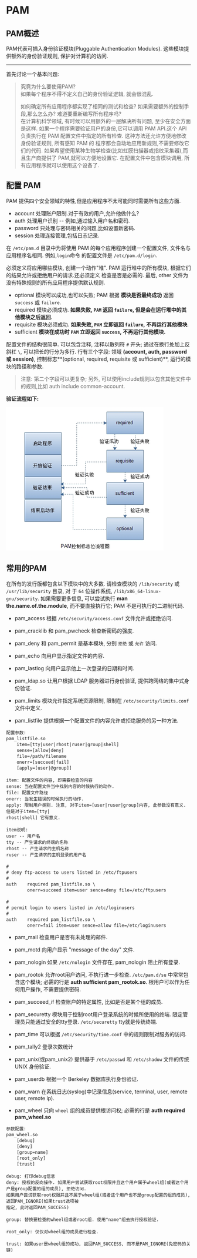 # PAM

## PAM概述

PAM代表可插入身份验证模块(Pluggable Authentication Modules). 这些模块提供额外的身份验证规则,
保护对计算机的访问.

---

首先讨论一个基本问题: 

>究竟为什么要使用PAM? \
>如果每个程序不得不定义自己的身份验证逻辑, 就会很混乱.
>
>如何确定所有应用程序都实现了相同的测试和检查? 如果需要额外的控制手段,那么怎么办? 难道要重新编写所有程序吗? \
>在计算机科学领域, 有时候可以用额外的一层解决所有问题, 至少在安全方面是这样. 如果一个程序需要验证用户的身份,它可以调用 
PAM API.这个 API 负责执行在 PAM 配置文件中指定的所有检查. 这种方法还允许方便地修改身份验证规则, 所有感知 PAM 的
程序都会自动地应用新规则,不需要修改它们的代码. 如果希望使用某种生物学检查(比如虹膜扫描器或指纹采集器),而且生产商提供了
PAM,就可以方便地设置它. 在配置文件中包含模块调用, 所有应用程序就可以使用这个设备了.


## 配置 PAM

PAM 提供四个安全领域的特性,但是应用程序不太可能同时需要所有这些方面.

- account 处理账户限制.对于有效的用户,允许他做什么?
- auth 处理用户识别 -- 例如,通过输入用户名和密码.
- password 只处理与密码相关的问题,比如设置新密码.
- session 处理连接管理,包括日志记录.

在 `/etc/pam.d` 目录中为将使用 PAM 的每个应用程序创建一个配置文件, 文件名与应用程序名相同. 例如,`login`命令
的配置文件是 `/etc/pam.d/login`.

必须定义将应用哪些模块, 创建一个动作"堆". PAM 运行堆中的所有模块, 根据它们的结果允许或拒绝用户的请求.还必须定义
检查是否是必需的. 最后, other 文件为没有特殊规则的所有应用程序提供默认规则.


- optional 模块可以成功,也可以失败; PAM 根据 **模块是否最终成功** 返回 `success` 或 `failure`.
- required 模块必须成功. **如果失败, `PAM` 返回 `failure`, 但是会在运行堆中的其他模块之后返回**.
- requisite 模块必须成功. **如果失败, `PAM` 立即返回 `failure`, 不再运行其他模块**.
- sufficient **模块在成功时 `PAM` 立即返回 `success`, 不再运行其他模块.**


配置文件的结构很简单. 可以包含注释, 注释以散列符 `#` 开头; 通过在换行处加上反斜杠 `\`, 可以把长的行分为多行.
行有三个字段: 领域 **(account, auth, password 或 session)**, 控制标志**(optional, required, 
requisite 或 sufficient)**, 运行的模块的路径和参数. 

>注意: 第二个字段可以更复杂; 另外, 可以使用include规则以包含其他文件中的规则,比如 auth include common-account.


**验证流程如下:**

![img](resource/pam.jpg)

## 常用的PAM

在所有的发行版都包含以下模块中的大多数. 请检查模块的 `/lib/security` 或 `/usr/lib/security` 目录, 对
于 `64` 位操作系统, `/lib/x86_64-linux-gnu/security`. 
如果需要更多信息, 可以尝试执行 **man the.name.of.the.module**, 而不要直接执行它; PAM 不是可执行的二进制代码.

- pam_access 根据 `/etc/security/access.conf` 文件允许或拒绝访问.

- pam_cracklib 和 pam_pwcheck 检查新密码的强度.

- pam_deny 和 pam_permit 是基本模块, 分别 `拒绝` 或 `允许` 访问.

- pam_echo 向用户显示指定文件的内容.

- pam_lastlog 向用户显示他上一次登录的日期和时间.

- pam_ldap.so 让用户根据 LDAP 服务器进行身份验证, 提供跨网络的集中式身份验证.

- pam_limits 模块允许指定系统资源限制, 限制在 `/etc/security/limits.conf` 文件中定义.

- pam_listfile 提供根据一个配置文件的内容允许或拒绝服务的另一种方法.

```
配置参数:
pam_listfile.so 
    item=[tty|user|rhost|ruser|group|shell] 
    sense=[allow|deny] 
    file=/path/filename 
    onerr=[succeed|fail] 
    [apply=[user|@group]]

item: 配置文件的内容, 即需要检查的内容
sense: 当在配置文件当中找到内容的时候执行的动作.
file: 配置文件路径
onerr: 当发生错误的时候执行的动作.
apply: 限制用户类别. 注意, 对于item=[user|ruser|group]内容, 此参数没有意义. 但是对于item=[tty|
rhost|shell] 它有意义.

item说明:
user -- 用户名
tty -- 产生请求的终端的名称
rhost -- 产生请求的主机名称
ruser -- 产生请求的主机登录的用户名

#
# deny ftp-access to users listed in /etc/ftpusers
#
auth    required pam_listfile.so \
        onerr=succeed item=user sence=deny file=/etc/ftpusers

#
# permit login to users listed in /etc/loginusers
#
auth    required pam_listfile.so \
        onerr=fail item=user sence=allow file=/etc/loginusers
```

- pam_mail 检查用户是否有未处理的邮件.

- pam_motd 向用户显示 "message of the day" 文件. 

- pam_nologin 如果 `/etc/nologin` 文件存在, pam_nologin 阻止所有登录.

- pam_rootok 允许root用户访问, 不执行进一步检查. `/etc/pam.d/su` 中常常包含这个模块; 必需的行是 
**auth sufficient pam_rootok.so**. 根用户可以作为任何用户操作, 不需要提供密码.

- pam_succeed_if 检查账户的特定属性, 比如是否是某个组的成员.

- pam_securetty 模块用于控制root用户登录系统的时候所使用的终端. 限定管理员只能通过安全的tty登录.
`/etc/securetty` tty就是传统终端.

- pam_time 可以根据 `/etc/security/time.conf` 中的规则限制对服务的访问.

- pam_tally2 登录次数统计

- pam_unix(或pam_unix2) 提供基于 `/etc/passwd` 和 `/etc/shadow` 文件的传统 UNIX 身份验证.

- pam_userdb 根据一个 Berkeley 数据库执行身份验证.

- pam_warn 在系统日志(syslog)中记录信息(service, terminal, user, remote user, remote ip).

- pam_wheel 只向 `wheel` 组的成员提供根访问权; 必需的行是 **auth required pam_wheel.so**

```
参数配置:
pam_wheel.so 
    [debug] 
    [deny] 
    [group=name] 
    [root_only] 
    [trust]

debug: 打印debug信息
deny: 授权的反向操作. 如果用户尝试获取root权限并且这个用户属于wheel组(或者这个用户是group配置的组的成员), 拒绝访问.
如果用户尝试获取root权限并且不属于wheel组(或者这个用户也不是group配置的组的成员), 返回PAM_IGNORE(如果trust选项被
指定, 此时返回PAM_SUCCESS)

group: 替换要检查的wheel组或者root组. 使用"name"组去执行授权验证.

root_only: 仅仅对wheel组的成员进行检查.

trust: 如果user是wheel组的成功, 返回PAM_SUCCESS, 而不是PAM_IGNORE(免密码的关键)
```